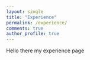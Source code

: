 ```yaml
---
layout: single
title: "Experience"
permalink: /experience/
comments: true
author_profile: true
---
```


Hello there my experience page
